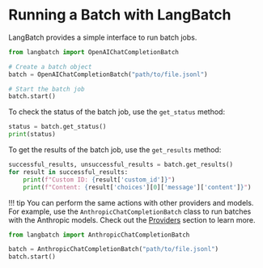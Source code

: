 # Running a Batch with LangBatch

LangBatch provides a simple interface to run batch jobs.

```python
from langbatch import OpenAIChatCompletionBatch

# Create a batch object
batch = OpenAIChatCompletionBatch("path/to/file.jsonl")

# Start the batch job
batch.start()
```

To check the status of the batch job, use the `get_status` method:

```python
status = batch.get_status()
print(status)
```

To get the results of the batch job, use the `get_results` method:

```python
successful_results, unsuccessful_results = batch.get_results()
for result in successful_results:
    print(f"Custom ID: {result['custom_id']}")
    print(f"Content: {result['choices'][0]['message']['content']}")
```

!!! tip
    You can perform the same actions with other providers and models. 
    For example, use the `AnthropicChatCompletionBatch` class to run batches with the Anthropic models.
    Check out the [Providers](/concepts/providers/) section to learn more.

```python
from langbatch import AnthropicChatCompletionBatch

batch = AnthropicChatCompletionBatch("path/to/file.jsonl")
batch.start()
```
